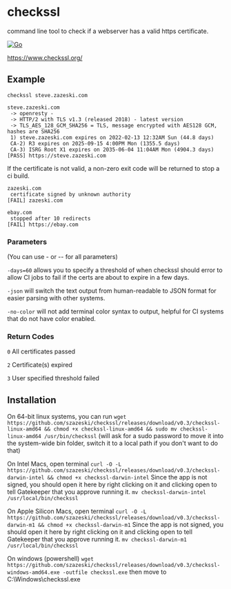 # checkssl
command line tool to check if a webserver has a valid https certificate.

[![Go](https://github.com/szazeski/checkssl/actions/workflows/go.yml/badge.svg?branch=main)](https://github.com/szazeski/checkssl/actions/workflows/go.yml)

https://www.checkssl.org/

## Example

`checkssl steve.zazeski.com`
```
steve.zazeski.com
 -> openresty - 
 -> HTTP/2 with TLS v1.3 (released 2018) - latest version
 -> TLS_AES_128_GCM_SHA256 = TLS, message encrypted with AES128 GCM, hashes are SHA256 
 1) steve.zazeski.com expires on 2022-02-13 12:32AM Sun (44.8 days)
 CA-2) R3 expires on 2025-09-15 4:00PM Mon (1355.5 days)
 CA-3) ISRG Root X1 expires on 2035-06-04 11:04AM Mon (4904.3 days)
[PASS] https://steve.zazeski.com

```

If the certificate is not valid, a non-zero exit code will be returned to stop a ci build. 
```
zazeski.com
 certificate signed by unknown authority
[FAIL] zazeski.com
```

```
ebay.com
 stopped after 10 redirects
[FAIL] https://ebay.com
```

### Parameters
(You can use - or -- for all parameters)

`-days=60` allows you to specify a threshold of when checkssl should error to allow CI jobs to fail if the certs are about to expire in a few days.

`-json` will switch the text output from human-readable to JSON format for easier parsing with other systems.

`-no-color` will not add terminal color syntax to output, helpful for CI systems that do not have color enabled.

### Return Codes
`0` All certificates passed

`2` Certificate(s) expired

`3` User specified threshold failed 

## Installation

On 64-bit linux systems, you can run
`wget https://github.com/szazeski/checkssl/releases/download/v0.3/checkssl-linux-amd64 && chmod +x checkssl-linux-amd64 && sudo mv checkssl-linux-amd64 /usr/bin/checkssl`
(will ask for a sudo password to move it into the system-wide bin folder, switch it to a local path if you don't want to do that)

On Intel Macs, open terminal
`curl -O -L https://github.com/szazeski/checkssl/releases/download/v0.3/checkssl-darwin-intel && chmod +x checkssl-darwin-intel`
Since the app is not signed, you should open it here by right clicking on it and clicking open to tell Gatekeeper that you approve running it.
`mv checkssl-darwin-intel /usr/local/bin/checkssl`

On Apple Silicon Macs, open terminal
`curl -O -L https://github.com/szazeski/checkssl/releases/download/v0.3/checkssl-darwin-m1 && chmod +x checkssl-darwin-m1`
Since the app is not signed, you should open it here by right clicking on it and clicking open to tell Gatekeeper that you approve running it.
`mv checkssl-darwin-m1 /usr/local/bin/checkssl`

On windows (powershell)
`wget https://github.com/szazeski/checkssl/releases/download/v0.3/checkssl-windows-amd64.exe -outfile checkssl.exe`
then move to C:\Windows\checkssl.exe
